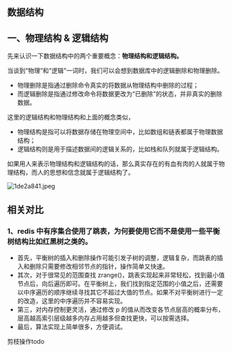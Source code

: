 ## 数据结构


## 一、物理结构 & 逻辑结构
先来认识一下数据结构中的两个重要概念：**物理结构和逻辑结构。**

当谈到“物理”和“逻辑”一词时，我们可以会想到数据库中的逻辑删除和物理删除。

* 物理删除是指通过删除命令真实的将数据从物理结构中删除的过程；
* 而逻辑删除是指通过修改命令将数据更改为“已删除”的状态，并非真实的删除数据。

这里的逻辑结构和物理结构和上面的概念类似，

* 物理结构是指可以将数据存储在物理空间中，比如数组和链表都属于物理数据结构；
* 逻辑结构则是用于描述数据间的逻辑关系的，比如栈和队列就属于逻辑结构。

如果用人来表示物理结构和逻辑结构的话，那么真实存在的有血有肉的人就属于物理结构，而人的思想和信念就属于逻辑结构了。

![1de2a841.jpeg](https://pic.imgdb.cn/item/628245a60947543129485246.jpg)

## 相关对比
### 1、redis 中有序集合使用了跳表，为何要使用它而不是使用一些平衡树结构比如红黑树之类的。
* 首先，平衡树的插入和删除操作可能引发子树的调整，逻辑复杂，而跳表的插入和删除只需要修改相邻节点的指针，操作简单又快速。
* 其次，对于很常见的范围查找 zrange()，跳表实现起来非常轻松，找到最小值节点后，向后遍历即可。在平衡树上，我们找到指定范围的小值之后，还需要以中序遍历的顺序继续寻找其它不超过大值的节点。如果不对平衡树进行一定的改造，这里的中序遍历并不容易实现。
* 第三，对内存控制更灵活，通过修改 p 的值从而改变各节点层高的概率分布，层高越高索引层级越多内存占用越多但查找更快，可以按需选择。
* 最后，算法实现上简单很多，方便调试。




剪枝操作todo